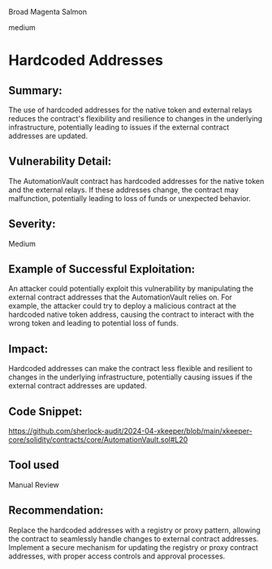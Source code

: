 Broad Magenta Salmon

medium

# Hardcoded Addresses

## Summary:
The use of hardcoded addresses for the native token and external relays reduces the contract's flexibility and resilience to changes in the underlying infrastructure, potentially leading to issues if the external contract addresses are updated.

## Vulnerability Detail:
The AutomationVault contract has hardcoded addresses for the native token and the external relays. If these addresses change, the contract may malfunction, potentially leading to loss of funds or unexpected behavior.

## Severity: 
Medium

## Example of Successful Exploitation:
An attacker could potentially exploit this vulnerability by manipulating the external contract addresses that the AutomationVault relies on. For example, the attacker could try to deploy a malicious contract at the hardcoded native token address, causing the contract to interact with the wrong token and leading to potential loss of funds.

## Impact:
Hardcoded addresses can make the contract less flexible and resilient to changes in the underlying infrastructure, potentially causing issues if the external contract addresses are updated.

## Code Snippet:

https://github.com/sherlock-audit/2024-04-xkeeper/blob/main/xkeeper-core/solidity/contracts/core/AutomationVault.sol#L20

## Tool used
Manual Review

## Recommendation:
Replace the hardcoded addresses with a registry or proxy pattern, allowing the contract to seamlessly handle changes to external contract addresses.
Implement a secure mechanism for updating the registry or proxy contract addresses, with proper access controls and approval processes.
